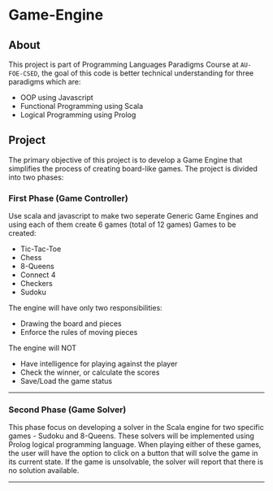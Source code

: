 # Game-Engine

## About
This project is part of Programming Languages Paradigms Course at `AU-FOE-CSED`, the goal of this code is better technical understanding for three paradigms which are:
- OOP using Javascript
- Functional Programming using Scala
- Logical Programming using Prolog

## Project
The primary objective of this project is to develop a Game Engine that simplifies the process of creating board-like games. The project is divided into two phases:
### First Phase (Game Controller)
Use scala and javascript to make two seperate Generic Game Engines and using each of them create 6 games (total of 12 games)
Games to be created:
- Tic-Tac-Toe
- Chess
- 8-Queens
- Connect 4
- Checkers
- Sudoku

The engine will have only two responsibilities: 
- Drawing the board and pieces
- Enforce the rules of moving pieces

The engine will NOT 
- Have intelligence for playing against the player
- Check the winner, or calculate the scores
- Save/Load the game status
---------------
### Second Phase (Game Solver)
This phase focus on developing a solver in the Scala engine for two specific games - Sudoku and 8-Queens. These solvers will be implemented using Prolog logical programming language. When playing either of these games, the user will have the option to click on a button that will solve the game in its current state. If the game is unsolvable, the solver will report that there is no solution available.

---------------


